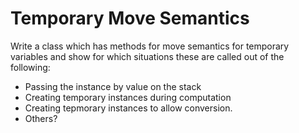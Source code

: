 # Temporary Move Semantics

Write a class which has methods for move semantics for temporary variables
and show for which situations these are called out of the following:

* Passing the instance by value on the stack
* Creating temporary instances during computation
* Creating tepmorary instances to allow conversion.
* Others?
